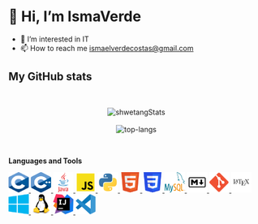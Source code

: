 <h1>👋 Hi, I’m IsmaVerde </h1>

- 👀 I’m interested in IT
- 📫 How to reach me ismaelverdecostas@gmail.com

## My GitHub stats

 <br>

<p align="center">
  <img src="https://github-readme-stats.vercel.app/api?username=ismaverde&theme=dark&show_icons=true" alt="shwetangStats" />  
  <br />
  <br />
  <img src="https://github-readme-stats.vercel.app/api/top-langs/?username=ismaverde&layout=compact&theme=dark" alt="top-langs" />
</p>

<br>

**Languages and Tools**

<p align="left"> <a href="https://devdocs.io/c/" target="_blank"> <img src="https://github.com/IsmaVerde/IsmaVerde/blob/main/img/Logo%20C.svg" alt="c" width="40" height="40"/> </a> <a href="https://devdocs.io/cpp/" target="_blank"> <img src="https://github.com/IsmaVerde/IsmaVerde/blob/main/img/Logo%20Cpp.svg" alt="c++" width="40" height="40"/> </a> <a href="https://www.tutorialspoint.com/java/java_documentation.htm" target="_blank"> <img src="https://github.com/IsmaVerde/IsmaVerde/blob/main/img/Logo%20Java.svg" alt="JAVA" width="40" height="40"/> </a> <a href="https://developer.mozilla.org/es/docs/Web/JavaScript" target="_blank"> <img src="https://github.com/IsmaVerde/IsmaVerde/blob/main/img/Logo%20JS.svg" alt="JavaScript" width="40" height="40"/> </a> <a href="https://docs.python.org/3/" target="_blank"> <img src="https://github.com/IsmaVerde/IsmaVerde/blob/main/img/Logo%20Python.svg" alt="Python" width="40" height="40"/> </a> <a href="https://devdocs.io/html/" target="_blank"> <img src="https://github.com/IsmaVerde/IsmaVerde/blob/main/img/Logo%20HTML5.svg" alt="HTML5" width="40" height="40"/> </a> <a href="https://developer.mozilla.org/es/docs/Web/CSS" target="_blank"> <img src="https://github.com/IsmaVerde/IsmaVerde/blob/main/img/Logo%20CSS3.svg" alt="CSS" width="40" height="40"/> </a> <a href="https://dev.mysql.com/doc/" target="_blank"> <img src="https://github.com/IsmaVerde/IsmaVerde/blob/main/img/Logo%20MySQL.svg" alt="MySQL" width="40" height="40"/> </a> <a href="https://youtu.be/dQw4w9WgXcQ" target="_blank"> <img src="https://github.com/IsmaVerde/IsmaVerde/blob/main/img/Logo%20Markdown.svg" alt="Markdown" width="40" height="40"/> </a> <a href="https://git-scm.com/doc" target="_blank"> <img src="https://github.com/IsmaVerde/IsmaVerde/blob/main/img/Logo%20Git.svg" alt="Git" width="40" height="40"/> </a> <a href="https://es.overleaf.com/learn" target="_blank"> <img src="https://github.com/IsmaVerde/IsmaVerde/blob/main/img/Logo%20LaTeX.svg" alt="LaTeX" width="40" height="40"/> </a> <a href="https://docs.microsoft.com/es-es/windows/" target="_blank"> <img src="https://github.com/IsmaVerde/IsmaVerde/blob/main/img/Logo%20Windows.svg" alt="Windows" width="40" height="40"/> </a> <a href="https://linux.die.net/" target="_blank"> <img src="https://github.com/IsmaVerde/IsmaVerde/blob/main/img/Logo%20Linux.svg" alt="Linux" width="40" height="40"/> </a> <a href="https://www.jetbrains.com/help/idea/discover-intellij-idea.html" target="_blank"> <img src="https://github.com/IsmaVerde/IsmaVerde/blob/main/img/Logo%20Idea.svg" alt="IntelliJ IDEA" width="40" height="40"/> </a> <a href="https://code.visualstudio.com/docs" target="_blank"> <img src="https://github.com/IsmaVerde/IsmaVerde/blob/main/img/Logo%20VS%20Code.svg" alt="VS Code" width="40" height="40"/> </a></p>
